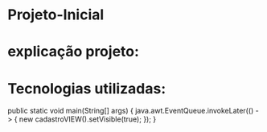 # Projeto-Inicial

# explicação projeto:

# Tecnologias utilizadas:

public static void main(String[] args) {
    java.awt.EventQueue.invokeLater(() -> {
        new cadastroVIEW().setVisible(true);
    });
}
